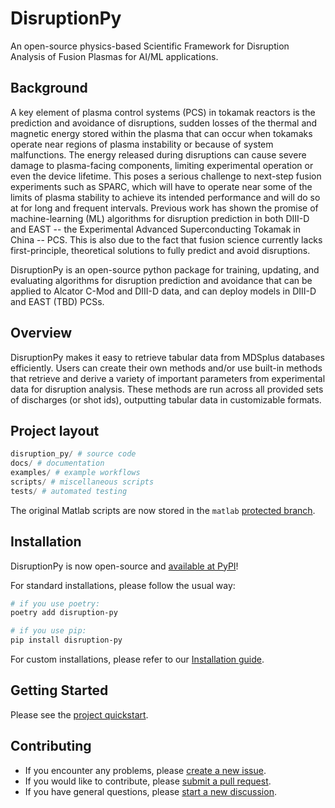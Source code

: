 
# DisruptionPy

An open-source physics-based Scientific Framework for Disruption Analysis of Fusion Plasmas for AI/ML applications. 

## Background

A key element of plasma control systems (PCS) in tokamak reactors is the prediction and avoidance of disruptions, sudden losses of the thermal and magnetic energy stored within the plasma that can occur when tokamaks operate near regions of plasma instability or because of system malfunctions.
The energy released during disruptions can cause severe damage to plasma-facing components, limiting experimental operation or even the device lifetime.
This poses a serious challenge to next-step fusion experiments such as SPARC, which will have to operate near some of the limits of plasma stability to achieve its intended performance and will do so at for long and frequent intervals.
Previous work has shown the promise of machine-learning (ML) algorithms for disruption prediction in both DIII-D and EAST -- the Experimental Advanced Superconducting Tokamak in China -- PCS.
This is also due to the fact that fusion science currently lacks first-principle, theoretical solutions to fully predict and avoid disruptions. 

DisruptionPy is an open-source python package for training, updating, and evaluating algorithms for disruption prediction and avoidance that can be applied to Alcator C-Mod and DIII-D data, and can deploy models in DIII-D and EAST (TBD) PCSs.

## Overview

DisruptionPy makes it easy to retrieve tabular data from MDSplus databases efficiently.
Users can create their own methods and/or use built-in methods that retrieve and derive a variety of important parameters from experimental data for disruption analysis.
These methods are run across all provided sets of discharges (or shot ids), outputting tabular data in customizable formats.

## Project layout

```python
disruption_py/ # source code
docs/ # documentation
examples/ # example workflows
scripts/ # miscellaneous scripts
tests/ # automated testing
```

The original Matlab scripts are now stored in the `matlab` [protected branch](https://github.com/MIT-PSFC/disruption-py/tree/matlab).

## Installation

DisruptionPy is now open-source and [available at PyPI](https://pypi.org/project/disruption-py/)!

For standard installations, please follow the usual way:

```bash
# if you use poetry:
poetry add disruption-py

# if you use pip:
pip install disruption-py
```

For custom installations, please refer to our [Installation guide](docs/INSTALL.md).

## Getting Started

Please see the [project quickstart](https://mit-psfc.github.io/disruption-py/quickstart/usage_quickstart/).


## Contributing

- If you encounter any problems, please [create a new issue](https://github.com/MIT-PSFC/disruption-py/issues/new).
- If you would like to contribute, please [submit a pull request](https://github.com/MIT-PSFC/disruption-py/compare/dev...).
- If you have general questions, please [start a new discussion](https://github.com/MIT-PSFC/disruption-py/discussions/new?category=q-a).
